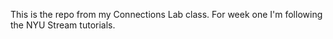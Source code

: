 This is the repo from my Connections Lab class.
For week one I'm following the NYU Stream tutorials.
